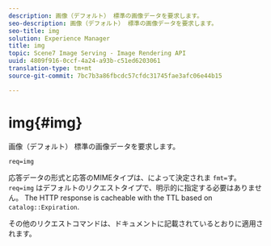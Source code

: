 ```yaml
---
description: 画像（デフォルト） 標準の画像データを要求します。
seo-description: 画像（デフォルト） 標準の画像データを要求します。
seo-title: img
solution: Experience Manager
title: img
topic: Scene7 Image Serving - Image Rendering API
uuid: 4809f916-0ccf-4a24-a93b-c51ed6203061
translation-type: tm+mt
source-git-commit: 7bc7b3a86fbcdc57cfdc31745fae3afc06e44b15

---
```



# img{#img}

画像（デフォルト） 標準の画像データを要求します。

`req=img`

応答データの形式と応答のMIMEタイプは、によって決定されま `fmt=`す。 `req=img` はデフォルトのリクエストタイプで、明示的に指定する必要はありません。 The HTTP response is cacheable with the TTL based on `catalog::Expiration`.

その他のリクエストコマンドは、ドキュメントに記載されているとおりに適用されます。
